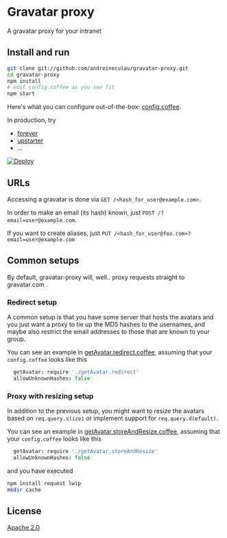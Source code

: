# Gravatar proxy

A gravatar proxy for your intranet

## Install and run

```sh
git clone git://github.com/andreineculau/gravatar-proxy.git
cd gravatar-proxy
npm install
# edit config.coffee as you see fit
npm start
```

Here's what you can configure out-of-the-box: [config.coffee](config.coffee).

In production, try

* [forever](https://github.com/foreverjs/forever)
* [upstarter](https://github.com/carlos8f/node-upstarter)
* ...

[![Deploy](https://www.herokucdn.com/deploy/button.png)](https://heroku.com/deploy?template=https://github.com/andreineculau/gravatar-proxy)

## URLs

Accessing a gravatar is done via `GET /<hash_for_user@example.com>`.

In order to make an email (its hash) known, just `POST /?email=user@example.com`.

If you want to create aliases, just `PUT /<hash_for_user@foo.com>?email=user@example.com`

## Common setups

By default, gravatar-proxy will, well.. proxy requests straight to gravatar.com .

### Redirect setup

A common setup is that you have some server that hosts the avatars and you
just want a proxy to tie up the MD5 hashes to the usernames, and maybe also
restrict the email addresses to those that are known to your group.

You can see an example in [getAvatar.redirect.coffee](getAvatar.redirect.coffee),
assuming that your `config.coffee` looks like this

```coffee
  getAvatar: require './getAvatar.redirect'
  allowUnknownHashes: false
```

### Proxy with resizing setup

In addition to the previous setup, you might want to resize the avatars based on
`req.query.s(ize)` or implement support for `req.query.d(efault)`.

You can see an example in [getAvatar.storeAndResize.coffee](getAvatar.storeAndResize.coffee),
assuming that your `config.coffee` looks like this

```coffee
  getAvatar: require './getAvatar.storeAndResize'
  allowUnknownHashes: false
```

and you have executed

```bash
npm install request lwip
mkdir cache
```

## License

[Apache 2.0](LICENSE)
